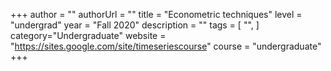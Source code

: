 
+++
author = ""
authorUrl = ""
title = "Econometric techniques"
level = "undergrad"
year = "Fall 2020"
description = ""
tags = [
    "",
]
category="Undergraduate"
website = "https://sites.google.com/site/timeseriescourse"
course = "undergraduate"
+++


